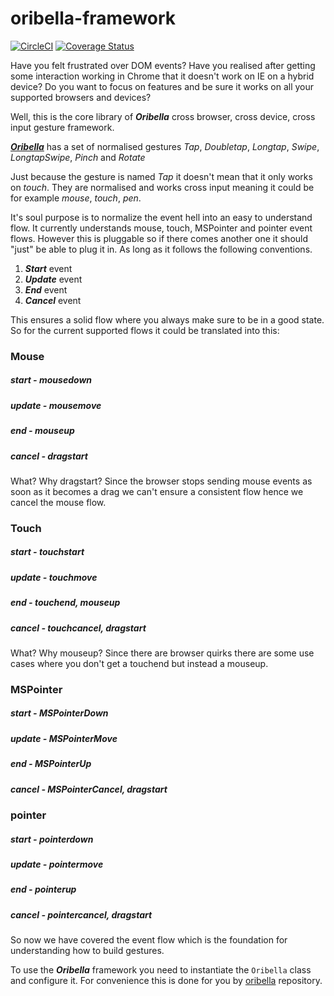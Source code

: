 # oribella-framework

[![CircleCI](https://circleci.com/gh/oribella/framework.svg?style=shield)](https://circleci.com/gh/oribella/framework) [![Coverage Status](https://coveralls.io/repos/github/oribella/framework/badge.svg)](https://coveralls.io/github/oribella/framework)

Have you felt frustrated over DOM events? Have you realised after getting some interaction working in Chrome that it doesn't work on IE on a hybrid device? Do you want to focus on features and be sure it works on all your supported browsers and devices?

Well, this is the core library of ***Oribella*** cross browser, cross device, cross input gesture framework.

***[Oribella](https://github.com/oribella/oribella)*** has a set of normalised gestures *Tap*, *Doubletap*, *Longtap*, *Swipe*, *LongtapSwipe*, *Pinch* and *Rotate*

Just because the gesture is named *Tap* it doesn't mean that it only works on *touch*. They are normalised and works cross input meaning it could be for example  *mouse*, *touch*, *pen*.

It's soul purpose is to normalize the event hell into an easy to understand flow. It currently understands mouse, touch, MSPointer and pointer event flows. However this is pluggable so if there comes another one it should "just" be able to plug it in. As long as it follows the following conventions.

1. ***Start*** event
2. ***Update*** event
3. ***End*** event
4. ***Cancel*** event

This ensures a solid flow where you always make sure to be in a good state. So for the current supported flows it could be translated into this:

### Mouse
##### start - mousedown
##### update - mousemove
##### end - mouseup
##### cancel - dragstart
What? Why dragstart? Since the browser stops sending mouse events as soon as it
becomes a drag we can't ensure a consistent flow hence we cancel the mouse flow.

### Touch
##### start - touchstart
##### update - touchmove
##### end - touchend, mouseup
##### cancel - touchcancel, dragstart
What? Why mouseup? Since there are browser quirks there are some use cases where you don't get a touchend but instead a mouseup.

### MSPointer
##### start - MSPointerDown
##### update - MSPointerMove
##### end - MSPointerUp
##### cancel - MSPointerCancel, dragstart

### pointer
##### start - pointerdown
##### update - pointermove
##### end - pointerup
##### cancel - pointercancel, dragstart

So now we have covered the event flow which is the foundation for understanding how to build gestures.

To use the ***Oribella*** framework you need to instantiate the `Oribella` class and configure it. For convenience this is done for you by [oribella](https://github.com/oribella/oribella) repository.
